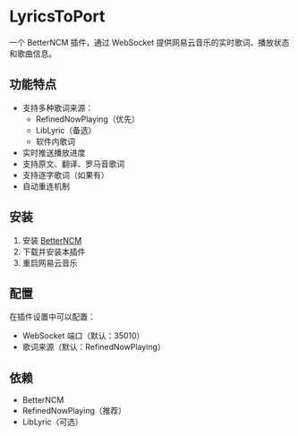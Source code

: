 # LyricsToPort

一个 BetterNCM 插件，通过 WebSocket 提供网易云音乐的实时歌词、播放状态和歌曲信息。

## 功能特点

- 支持多种歌词来源：
  - RefinedNowPlaying（优先）
  - LibLyric（备选）
  - 软件内歌词
- 实时推送播放进度
- 支持原文、翻译、罗马音歌词
- 支持逐字歌词（如果有）
- 自动重连机制

## 安装

1. 安装 [BetterNCM](https://github.com/MicroCBer/BetterNCM)
2. 下载并安装本插件
3. 重启网易云音乐

## 配置

在插件设置中可以配置：
- WebSocket 端口（默认：35010）
- 歌词来源（默认：RefinedNowPlaying）

## 依赖

- BetterNCM
- RefinedNowPlaying（推荐）
- LibLyric（可选）
